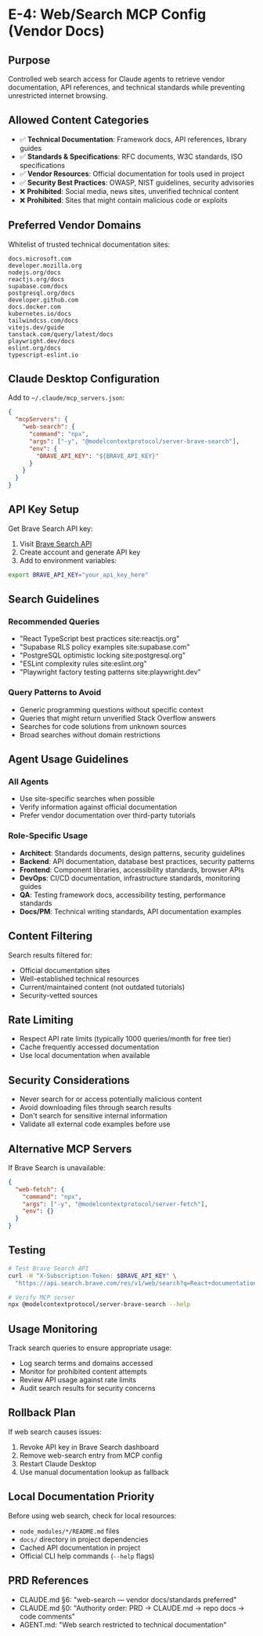 # E-4: Web/Search MCP Config (Vendor Docs)

## Purpose
Controlled web search access for Claude agents to retrieve vendor documentation, API references, and technical standards while preventing unrestricted internet browsing.

## Allowed Content Categories
- ✅ **Technical Documentation**: Framework docs, API references, library guides
- ✅ **Standards & Specifications**: RFC documents, W3C standards, ISO specifications
- ✅ **Vendor Resources**: Official documentation for tools used in project
- ✅ **Security Best Practices**: OWASP, NIST guidelines, security advisories
- ❌ **Prohibited**: Social media, news sites, unverified technical content
- ❌ **Prohibited**: Sites that might contain malicious code or exploits

## Preferred Vendor Domains
Whitelist of trusted technical documentation sites:
```
docs.microsoft.com
developer.mozilla.org
nodejs.org/docs
reactjs.org/docs
supabase.com/docs
postgresql.org/docs
developer.github.com
docs.docker.com
kubernetes.io/docs
tailwindcss.com/docs
vitejs.dev/guide
tanstack.com/query/latest/docs
playwright.dev/docs
eslint.org/docs
typescript-eslint.io
```

## Claude Desktop Configuration
Add to `~/.claude/mcp_servers.json`:
```json
{
  "mcpServers": {
    "web-search": {
      "command": "npx",
      "args": ["-y", "@modelcontextprotocol/server-brave-search"],
      "env": {
        "BRAVE_API_KEY": "${BRAVE_API_KEY}"
      }
    }
  }
}
```

## API Key Setup
Get Brave Search API key:
1. Visit [Brave Search API](https://api.search.brave.com/)
2. Create account and generate API key
3. Add to environment variables:
```bash
export BRAVE_API_KEY="your_api_key_here"
```

## Search Guidelines

### Recommended Queries
- "React TypeScript best practices site:reactjs.org"
- "Supabase RLS policy examples site:supabase.com"
- "PostgreSQL optimistic locking site:postgresql.org"
- "ESLint complexity rules site:eslint.org"
- "Playwright factory testing patterns site:playwright.dev"

### Query Patterns to Avoid
- Generic programming questions without specific context
- Queries that might return unverified Stack Overflow answers
- Searches for code solutions from unknown sources
- Broad searches without domain restrictions

## Agent Usage Guidelines

### All Agents
- Use site-specific searches when possible
- Verify information against official documentation
- Prefer vendor documentation over third-party tutorials

### Role-Specific Usage
- **Architect**: Standards documents, design patterns, security guidelines
- **Backend**: API documentation, database best practices, security patterns
- **Frontend**: Component libraries, accessibility standards, browser APIs
- **DevOps**: CI/CD documentation, infrastructure standards, monitoring guides
- **QA**: Testing framework docs, accessibility testing, performance standards
- **Docs/PM**: Technical writing standards, API documentation examples

## Content Filtering
Search results filtered for:
- Official documentation sites
- Well-established technical resources
- Current/maintained content (not outdated tutorials)
- Security-vetted sources

## Rate Limiting
- Respect API rate limits (typically 1000 queries/month for free tier)
- Cache frequently accessed documentation
- Use local documentation when available

## Security Considerations
- Never search for or access potentially malicious content
- Avoid downloading files through search results
- Don't search for sensitive internal information
- Validate all external code examples before use

## Alternative MCP Servers
If Brave Search is unavailable:
```json
{
  "web-fetch": {
    "command": "npx",
    "args": ["-y", "@modelcontextprotocol/server-fetch"],
    "env": {}
  }
}
```

## Testing
```bash
# Test Brave Search API
curl -H "X-Subscription-Token: $BRAVE_API_KEY" \
  "https://api.search.brave.com/res/v1/web/search?q=React+documentation"

# Verify MCP server
npx @modelcontextprotocol/server-brave-search --help
```

## Usage Monitoring
Track search queries to ensure appropriate usage:
- Log search terms and domains accessed
- Monitor for prohibited content attempts
- Review API usage against rate limits
- Audit search results for security concerns

## Rollback Plan
If web search causes issues:
1. Revoke API key in Brave Search dashboard
2. Remove web-search entry from MCP config
3. Restart Claude Desktop
4. Use manual documentation lookup as fallback

## Local Documentation Priority
Before using web search, check for local resources:
- `node_modules/*/README.md` files
- `docs/` directory in project dependencies  
- Cached API documentation in project
- Official CLI help commands (`--help` flags)

## PRD References
- CLAUDE.md §6: "web-search — vendor docs/standards preferred"
- CLAUDE.md §0: "Authority order: PRD → CLAUDE.md → repo docs → code comments"
- AGENT.md: "Web search restricted to technical documentation"